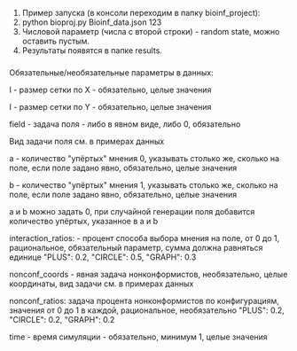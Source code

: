 1. Пример запуска (в консоли переходим в папку bioinf_project):
2. python bioproj.py Bioinf_data.json 123
3. Числовой параметр (числа с второй строки) - random state, можно оставить пустым.
4. Результаты появятся в папке results.

###
Обязательные/необязательные параметры в данных: 


I - размер сетки по X - обязательно, целые значения


I - размер сетки по Y - обязательно, целые значения


field - задача поля - либо в явном виде, либо 0, обязательно


Вид задачи поля см. в примерах данных


a - количество "упёртых" мнения 0, указывать столько же, сколько на поле, если поле задано явно, обязательно, целые значения


b - количество "упёртых" мнения 1, указывать столько же, сколько на поле, если поле задано явно, обязательно, целые значения


a и b можно задать 0, при случайной генерации поля добавится количество упёртых, указанное в a и b


interaction_ratios: - процент способа выбора мнения на поле, от 0 до 1, рациональное, обязательный параметр, сумма должна равняться единице
    "PLUS": 0.2,
    "CIRCLE": 0.5,
    "GRAPH": 0.3


nonconf_coords - явная задача нонконформистов, необязательно, целые координаты, вид задачи см. в примерах данных


nonconf_ratios: задача процента нонконформистов по конфигурациям, значения от 0 до 1 в каждой, рациональное, необязательно
    "PLUS": 0.2,
    "CIRCLE": 0.2,
    "GRAPH": 0.2


time - время симуляции - обязательно, минимум 1, целые значения
